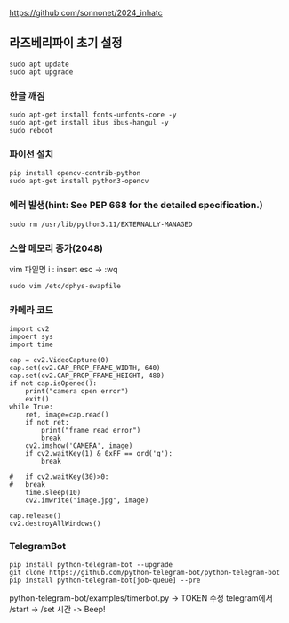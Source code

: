 <https://github.com/sonnonet/2024_inhatc>  
## 라즈베리파이 초기 설정
    sudo apt update  
    sudo apt upgrade

### 한글 깨짐
    sudo apt-get install fonts-unfonts-core -y  
    sudo apt-get install ibus ibus-hangul -y
    sudo reboot

### 파이선 설치
    pip install opencv-contrib-python  
    sudo apt-get install python3-opencv

### 에러 발생(hint: See PEP 668 for the detailed specification.)
    sudo rm /usr/lib/python3.11/EXTERNALLY-MANAGED

### 스왑 메모리 증가(2048)
vim 파일명
i : insert
esc -> :wq

    sudo vim /etc/dphys-swapfile

### 카메라 코드

    import cv2
    impoert sys
    import time

    cap = cv2.VideoCapture(0)
    cap.set(cv2.CAP_PROP_FRAME_WIDTH, 640)
    cap.set(cv2.CAP_PROP_FRAME_HEIGHT, 480)
    if not cap.isOpened():
        print("camera open error")
        exit()
    while True:
        ret, image=cap.read()
        if not ret:
            print("frame read error")
            break
        cv2.imshow('CAMERA', image)
        if cv2.waitKey(1) & 0xFF == ord('q'):
            break

    #   if cv2.waitKey(30)>0:
    #   break
        time.sleep(10)
        cv2.imwrite("image.jpg", image)

    cap.release()
    cv2.destroyAllWindows()

### TelegramBot
    pip install python-telegram-bot --upgrade
    git clone https://github.com/python-telegram-bot/python-telegram-bot
    pip install python-telegram-bot[job-queue] --pre
python-telegram-bot/examples/timerbot.py -> TOKEN 수정
telegram에서 /start -> /set 시간 -> Beep!
